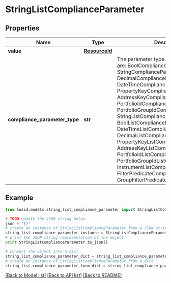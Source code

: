 # StringListComplianceParameter


## Properties
Name | Type | Description | Notes
------------ | ------------- | ------------- | -------------
**value** | [**ResourceId**](ResourceId.md) |  | 
**compliance_parameter_type** | **str** | The parameter type. The available values are: BoolComplianceParameter, StringComplianceParameter, DecimalComplianceParameter, DateTimeComplianceParameter, PropertyKeyComplianceParameter, AddressKeyComplianceParameter, PortfolioIdComplianceParameter, PortfolioGroupIdComplianceParameter, StringListComplianceParameter, BoolListComplianceParameter, DateTimeListComplianceParameter, DecimalListComplianceParameter, PropertyKeyListComplianceParameter, AddressKeyListComplianceParameter, PortfolioIdListComplianceParameter, PortfolioGroupIdListComplianceParameter, InstrumentListComplianceParameter, FilterPredicateComplianceParameter, GroupFilterPredicateComplianceParameter | 

## Example

```python
from lusid.models.string_list_compliance_parameter import StringListComplianceParameter

# TODO update the JSON string below
json = "{}"
# create an instance of StringListComplianceParameter from a JSON string
string_list_compliance_parameter_instance = StringListComplianceParameter.from_json(json)
# print the JSON string representation of the object
print StringListComplianceParameter.to_json()

# convert the object into a dict
string_list_compliance_parameter_dict = string_list_compliance_parameter_instance.to_dict()
# create an instance of StringListComplianceParameter from a dict
string_list_compliance_parameter_form_dict = string_list_compliance_parameter.from_dict(string_list_compliance_parameter_dict)
```
[[Back to Model list]](../README.md#documentation-for-models) [[Back to API list]](../README.md#documentation-for-api-endpoints) [[Back to README]](../README.md)


